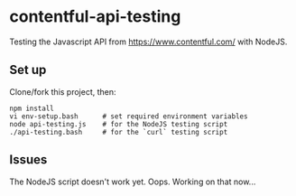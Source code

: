 contentful-api-testing
======================

Testing the Javascript API from https://www.contentful.com/ with NodeJS.

## Set up

Clone/fork this project, then:

```
npm install
vi env-setup.bash      # set required environment variables
node api-testing.js    # for the NodeJS testing script
./api-testing.bash     # for the `curl` testing script
```

## Issues

The NodeJS script doesn't work yet. Oops. Working on that now...
